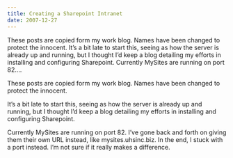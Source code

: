 ```yaml
---
title: Creating a Sharepoint Intranet
date: 2007-12-27
---
```


These posts are copied form my work blog. Names have been changed to protect the innocent. It’s a bit late to start this, seeing as how the server is already up and running, but I thought I’d keep a blog detailing my efforts in installing and configuring Sharepoint. Currently MySites are running on port 82….


<!-- end -->

These posts are copied form my work blog. Names have been changed to protect the innocent.

It’s a bit late to start this, seeing as how the server is already up and running, but I thought I’d keep a blog detailing my efforts in installing and configuring Sharepoint.

Currently MySites are running on port 82. I’ve gone back and forth on giving them their own URL instead, like mysites.uhsinc.biz. In the end, I stuck with a port instead. I’m not sure if it really makes a difference.

